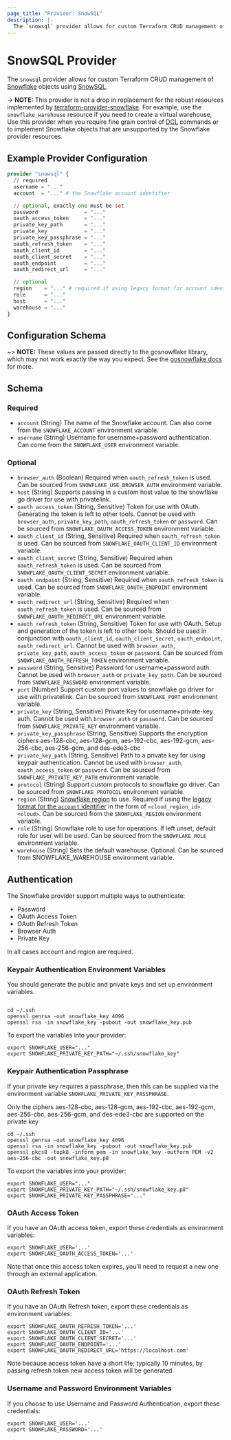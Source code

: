 ```yaml
---
page_title: "Provider: SnowSQL"
description: |-
  The `snowsql` provider allows for custom Terraform CRUD management of [Snowflake](https://www.snowflake.com) objects using [SnowSQL](https://docs.snowflake.com/en/user-guide/snowsql.html).
---
```


# SnowSQL Provider

The `snowsql` provider allows for custom Terraform CRUD management of [Snowflake](https://www.snowflake.com) objects using [SnowSQL](https://docs.snowflake.com/en/user-guide/snowsql.html).

-> **NOTE:** This provider is not a drop in replacement for the robust resources implemented by [terraform-provider-snowflake](https://registry.terraform.io/providers/Snowflake-Labs/snowflake/latest/docs). For example, use the `snowflake_warehouse` resource if you need to create a virtual warehouse, Use this provider when you require fine grain control of [DCL](https://www.geeksforgeeks.org/sql-ddl-dql-dml-dcl-tcl-commands/) commands or to implement Snowflake objects that are unsupported by the Snowflake provider resources.

## Example Provider Configuration

```terraform
provider "snowsql" {
  // required
  username = "..."
  account  = "..." # the Snowflake account identifier

  // optional, exactly one must be set
  password               = "..."
  oauth_access_token     = "..."
  private_key_path       = "..."
  private_key            = "..."
  private_key_passphrase = "..."
  oauth_refresh_token    = "..."
  oauth_client_id        = "..."
  oauth_client_secret    = "..."
  oauth_endpoint         = "..."
  oauth_redirect_url     = "..."

  // optional
  region    = "..." # required if using legacy format for account identifier
  role      = "..."
  host      = "..."
  warehouse = "..."
}
```

## Configuration Schema

~> **NOTE:** These values are passed directly to the gosnowflake library, which may not work exactly the way you expect. See the [gosnowflake docs](https://godoc.org/github.com/snowflakedb/gosnowflake#hdr-Connection_Parameters) for more.

<!-- schema generated by tfplugindocs -->
## Schema

### Required

- `account` (String) The name of the Snowflake account. Can also come from the `SNOWFLAKE_ACCOUNT` environment variable.
- `username` (String) Username for username+password authentication. Can come from the `SNOWFLAKE_USER` environment variable.

### Optional

- `browser_auth` (Boolean) Required when `oauth_refresh_token` is used. Can be sourced from `SNOWFLAKE_USE_BROWSER_AUTH` environment variable.
- `host` (String) Supports passing in a custom host value to the snowflake go driver for use with privatelink.
- `oauth_access_token` (String, Sensitive) Token for use with OAuth. Generating the token is left to other tools. Cannot be used with `browser_auth`, `private_key_path`, `oauth_refresh_token` or `password`. Can be sourced from `SNOWFLAKE_OAUTH_ACCESS_TOKEN` environment variable.
- `oauth_client_id` (String, Sensitive) Required when `oauth_refresh_token` is used. Can be sourced from `SNOWFLAKE_OAUTH_CLIENT_ID` environment variable.
- `oauth_client_secret` (String, Sensitive) Required when `oauth_refresh_token` is used. Can be sourced from `SNOWFLAKE_OAUTH_CLIENT_SECRET` environment variable.
- `oauth_endpoint` (String, Sensitive) Required when `oauth_refresh_token` is used. Can be sourced from `SNOWFLAKE_OAUTH_ENDPOINT` environment variable.
- `oauth_redirect_url` (String, Sensitive) Required when `oauth_refresh_token` is used. Can be sourced from `SNOWFLAKE_OAUTH_REDIRECT_URL` environment variable.
- `oauth_refresh_token` (String, Sensitive) Token for use with OAuth. Setup and generation of the token is left to other tools. Should be used in conjunction with `oauth_client_id`, `oauth_client_secret`, `oauth_endpoint`, `oauth_redirect_url`. Cannot be used with `browser_auth`, `private_key_path`, `oauth_access_token` or `password`. Can be sourced from `SNOWFLAKE_OAUTH_REFRESH_TOKEN` environment variable.
- `password` (String, Sensitive) Password for username+password auth. Cannot be used with `browser_auth` or `private_key_path`. Can be sourced from `SNOWFLAKE_PASSWORD` environment variable.
- `port` (Number) Support custom port values to snowflake go driver for use with privatelink. Can be sourced from `SNOWFLAKE_PORT` environment variable.
- `private_key` (String, Sensitive) Private Key for username+private-key auth. Cannot be used with `browser_auth` or `password`. Can be sourced from `SNOWFLAKE_PRIVATE_KEY` environment variable.
- `private_key_passphrase` (String, Sensitive) Supports the encryption ciphers aes-128-cbc, aes-128-gcm, aes-192-cbc, aes-192-gcm, aes-256-cbc, aes-256-gcm, and des-ede3-cbc
- `private_key_path` (String, Sensitive) Path to a private key for using keypair authentication. Cannot be used with `browser_auth`, `oauth_access_token` or `password`. Can be sourced from `SNOWFLAKE_PRIVATE_KEY_PATH` environment variable.
- `protocol` (String) Support custom protocols to snowflake go driver. Can be sourced from `SNOWFLAKE_PROTOCOL` environment variable.
- `region` (String) [Snowflake region](https://docs.snowflake.com/en/user-guide/intro-regions.html) to use.  Required if using the [legacy format for the `account` identifier](https://docs.snowflake.com/en/user-guide/admin-account-identifier.html#format-2-legacy-account-locator-in-a-region) in the form of `<cloud_region_id>.<cloud>`. Can be sourced from the `SNOWFLAKE_REGION` environment variable.
- `role` (String) Snowflake role to use for operations. If left unset, default role for user will be used. Can be sourced from the `SNOWFLAKE_ROLE` environment variable.
- `warehouse` (String) Sets the default warehouse. Optional. Can be sourced from SNOWFLAKE_WAREHOUSE environment variable.

## Authentication

The Snowflake provider support multiple ways to authenticate:

* Password
* OAuth Access Token
* OAuth Refresh Token
* Browser Auth
* Private Key

In all cases account and region are required.

### Keypair Authentication Environment Variables

You should generate the public and private keys and set up environment variables.

```shell

cd ~/.ssh
openssl genrsa -out snowflake_key 4096
openssl rsa -in snowflake_key -pubout -out snowflake_key.pub
```

To export the variables into your provider:

```shell
export SNOWFLAKE_USER="..."
export SNOWFLAKE_PRIVATE_KEY_PATH="~/.ssh/snowflake_key"
```

### Keypair Authentication Passphrase

If your private key requires a passphrase, then this can be supplied via the
environment variable `SNOWFLAKE_PRIVATE_KEY_PASSPHRASE`.

Only the ciphers aes-128-cbc, aes-128-gcm, aes-192-cbc, aes-192-gcm,
aes-256-cbc, aes-256-gcm, and des-ede3-cbc are supported on the private key

```shell
cd ~/.ssh
openssl genrsa -out snowflake_key 4096
openssl rsa -in snowflake_key -pubout -out snowflake_key.pub
openssl pkcs8 -topk8 -inform pem -in snowflake_key -outform PEM -v2 aes-256-cbc -out snowflake_key.p8
```

To export the variables into your provider:

```shell
export SNOWFLAKE_USER="..."
export SNOWFLAKE_PRIVATE_KEY_PATH="~/.ssh/snowflake_key.p8"
export SNOWFLAKE_PRIVATE_KEY_PASSPHRASE="..."
```

### OAuth Access Token

If you have an OAuth access token, export these credentials as environment variables:

```shell
export SNOWFLAKE_USER='...'
export SNOWFLAKE_OAUTH_ACCESS_TOKEN='...'
```

Note that once this access token expires, you'll need to request a new one through an external application.

### OAuth Refresh Token

If you have an OAuth Refresh token, export these credentials as environment variables:

```shell
export SNOWFLAKE_OAUTH_REFRESH_TOKEN='...'
export SNOWFLAKE_OAUTH_CLIENT_ID='...'
export SNOWFLAKE_OAUTH_CLIENT_SECRET='...'
export SNOWFLAKE_OAUTH_ENDPOINT='...'
export SNOWFLAKE_OAUTH_REDIRECT_URL='https://localhost.com'
```

Note because access token have a short life; typically 10 minutes, by passing refresh token new access token will be generated.

### Username and Password Environment Variables

If you choose to use Username and Password Authentication, export these credentials:

```shell
export SNOWFLAKE_USER='...'
export SNOWFLAKE_PASSWORD='...'
```
